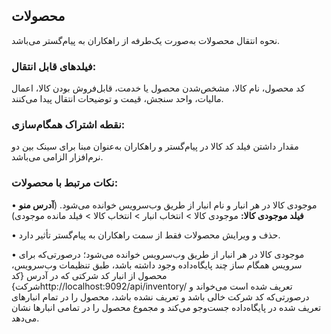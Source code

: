 ## محصولات

نحوه انتقال محصولات به‌صورت یک‌طرفه از راهکاران به پیام‌گستر می‌باشد.

### فیلدهای قابل انتقال:

کد محصول، نام کالا، مشخص‌شدن محصول یا خدمت، قابل‌فروش بودن کالا، اعمال مالیات، واحد سنجش، قیمت و توضیحات انتقال پیدا می‌کنند. 

### نقطه اشتراک همگام‌سازی:

مقدار داشتن فیلد کد کالا در پیام‌گستر و راهکاران به‌عنوان مبنا برای سینک بین دو نرم‌افزار الزامی می‌باشد.

### نکات مرتبط با محصولات:

•    موجودی کالا در هر انبار و نام انبار از طریق وب‌سرویس خوانده می‌شود. (**آدرس منو فیلد موجودی کالا:** موجودی کالا >  انتخاب انبار >  انتخاب کالا >  فیلد مانده موجودی) 

•    حذف و ویرایش محصولات فقط از سمت راهکاران به پیام‌گستر تأثیر دارد.

•    موجودی کالا در هر انبار از طریق وب‌سرویس خوانده می‌شود؛ درصورتی‌که برای سرویس همگام ساز چند پایگاه‌داده وجود داشته باشد، طبق تنظیمات وب‌سرویس، محصول از انبار کد شرکتی که در آدرس {کد شرکت}http://localhost:9092/api/inventory/  تعریف شده است می‌خواند و درصورتی‌که کد شرکت خالی باشد و تعریف نشده باشد، محصول را در تمام انبارهای تعریف شده در پایگاه‌داده جست‌وجو می‌کند و مجموع محصول را در تمامی انبارها نشان می‌دهد. 
